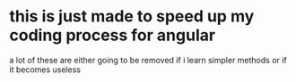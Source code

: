 # this is just made to speed up my coding process for angular

a lot of these are either going to be removed if i learn simpler methods or if it becomes useless
